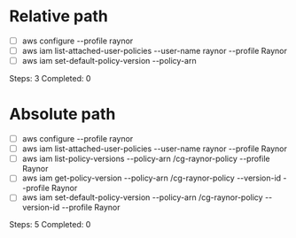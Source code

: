 # Relative path

- [ ] aws configure --profile raynor
- [ ] aws iam list-attached-user-policies --user-name raynor --profile Raynor
- [ ] aws iam set-default-policy-version --policy-arn

Steps: 3
Completed: 0

# Absolute path

- [ ] aws configure --profile raynor
- [ ] aws iam list-attached-user-policies --user-name raynor --profile Raynor
- [ ] aws iam list-policy-versions --policy-arn <generatedARN>/cg-raynor-policy --profile Raynor
- [ ] aws iam get-policy-version --policy-arn <generatedARN>/cg-raynor-policy --version-id <versionID> --profile Raynor
- [ ] aws iam set-default-policy-version --policy-arn <generatedARN>/cg-raynor-policy --version-id <versionID> --profile Raynor

Steps: 5
Completed: 0
